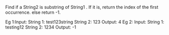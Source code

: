 Find if a String2 is substring of String1
. If it is, return the index of the first occurrence. else return -1.

Eg 1:Input:
        String 1: test123string
         String 2: 123
        Output: 4
Eg 2: Input:
        String 1: testing12
        String 2: 1234 
        Output: -1
